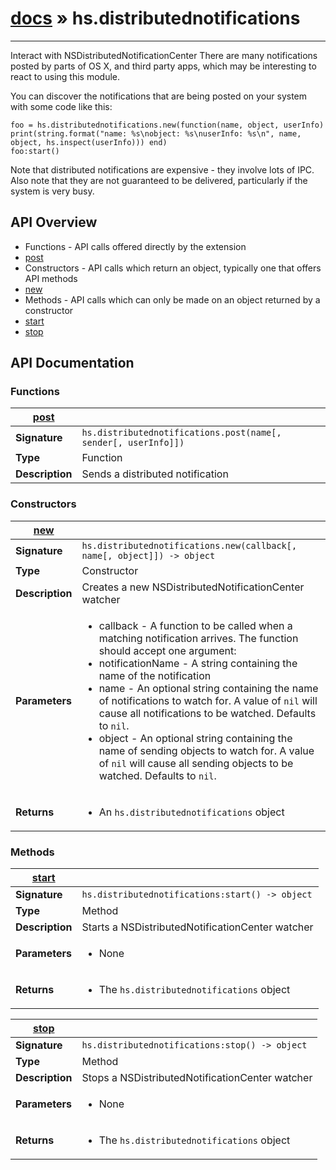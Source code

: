 # [docs](/hammerspoon/index.md) » hs.distributednotifications
---

Interact with NSDistributedNotificationCenter
There are many notifications posted by parts of OS X, and third party apps, which may be interesting to react to using this module.

You can discover the notifications that are being posted on your system with some code like this:
```
foo = hs.distributednotifications.new(function(name, object, userInfo) print(string.format("name: %s\nobject: %s\nuserInfo: %s\n", name, object, hs.inspect(userInfo))) end)
foo:start()
```

Note that distributed notifications are expensive - they involve lots of IPC. Also note that they are not guaranteed to be delivered, particularly if the system is very busy.

## API Overview
* Functions - API calls offered directly by the extension
 * [post](#post)
* Constructors - API calls which return an object, typically one that offers API methods
 * [new](#new)
* Methods - API calls which can only be made on an object returned by a constructor
 * [start](#start)
 * [stop](#stop)

## API Documentation

### Functions

| [post](#post)         |                                                                                     |
| --------------------------------------------|-------------------------------------------------------------------------------------|
| **Signature**                               | `hs.distributednotifications.post(name[, sender[, userInfo]])`                                                                    |
| **Type**                                    | Function                                                                     |
| **Description**                             | Sends a distributed notification                                                                     |

### Constructors

| [new](#new)         |                                                                                     |
| --------------------------------------------|-------------------------------------------------------------------------------------|
| **Signature**                               | `hs.distributednotifications.new(callback[, name[, object]]) -> object`                                                                    |
| **Type**                                    | Constructor                                                                     |
| **Description**                             | Creates a new NSDistributedNotificationCenter watcher                                                                     |
| **Parameters**                              | <ul><li>callback - A function to be called when a matching notification arrives. The function should accept one argument:</li><li> notificationName - A string containing the name of the notification</li><li>name - An optional string containing the name of notifications to watch for. A value of `nil` will cause all notifications to be watched. Defaults to `nil`.</li><li>object - An optional string containing the name of sending objects to watch for. A value of `nil` will cause all sending objects to be watched. Defaults to `nil`.</li></ul> |
| **Returns**                                 | <ul><li>An `hs.distributednotifications` object</li></ul>          |

### Methods

| [start](#start)         |                                                                                     |
| --------------------------------------------|-------------------------------------------------------------------------------------|
| **Signature**                               | `hs.distributednotifications:start() -> object`                                                                    |
| **Type**                                    | Method                                                                     |
| **Description**                             | Starts a NSDistributedNotificationCenter watcher                                                                     |
| **Parameters**                              | <ul><li>None</li></ul> |
| **Returns**                                 | <ul><li>The `hs.distributednotifications` object</li></ul>          |

| [stop](#stop)         |                                                                                     |
| --------------------------------------------|-------------------------------------------------------------------------------------|
| **Signature**                               | `hs.distributednotifications:stop() -> object`                                                                    |
| **Type**                                    | Method                                                                     |
| **Description**                             | Stops a NSDistributedNotificationCenter watcher                                                                     |
| **Parameters**                              | <ul><li>None</li></ul> |
| **Returns**                                 | <ul><li>The `hs.distributednotifications` object</li></ul>          |

